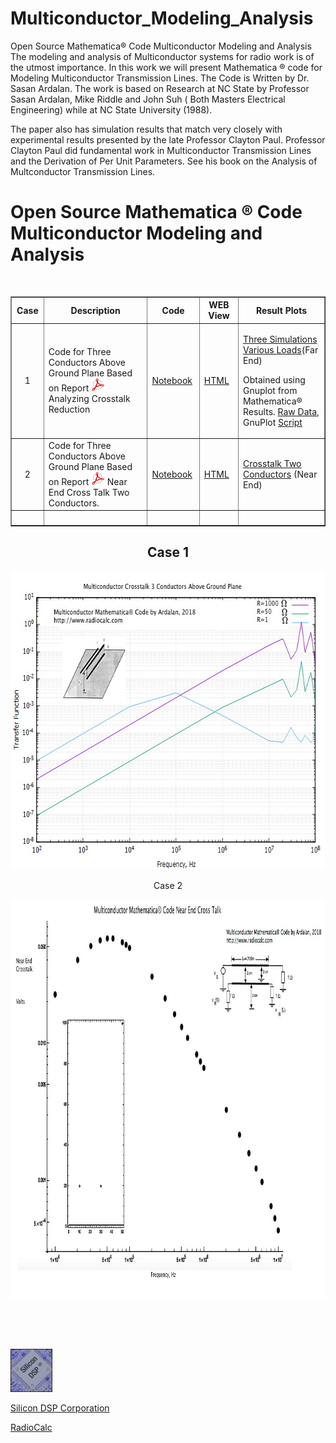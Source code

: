 # Multiconductor_Modeling_Analysis
Open Source Mathematica® Code Multiconductor Modeling and Analysis
The modeling and analysis of Multiconductor systems for radio work is of the utmost importance. In this work we will present Mathematica ® code for Modeling Multiconductor Transmission Lines. The Code is Written by Dr. Sasan Ardalan. The work is based on Research at NC State by Professor Sasan Ardalan, Mike Riddle and John Suh ( Both Masters Electrical Engineering) while at NC State University (1988).

The paper also has simulation results that match very closely with experimental results presented by the late Professor Clayton Paul. Professor Clayton Paul did fundamental work in Multiconductor Transmission Lines and the Derivation of Per Unit Parameters. See his book on the Analysis of Multconductor Transmission Lines.

 <h1 >Open Source Mathematica &reg; Code Multiconductor Modeling and Analysis    </h1>
    <p>&nbsp;</p>
    <table width="1135" border="1">
      <tbody>
        <tr>
          <th width="47" scope="col"><div align="center">Case</div></th>
          <th width="484" scope="col">Description</th>
          <th width="87" scope="col">Code</th>
          <th width="81" scope="col">WEB View</th>
          <th width="258" scope="col">Result Plots</th>
        </tr>
        <tr>
          <td><div align="center">1</div></td>
          <td>Code for Three Conductors Above Ground Plane Based on Report <a href="Multiconductor_Derivation_Ardalan_Riddle_1988_CCSP.pdf"><img src="pdf.gif" width="22" height="21" alt=""/></a>Analyzing Crosstalk Reduction</td>
          <td><a href="Mathematica_NoteBooks/Multconductor_PerUnitLengthParallelAboveGround_Straight_Inductance_Reduction_CrossTalk.nb">Notebook</a></td>
          <td><a href="Mathematica_WEB_Views/Multconductor_PerUnitLengthParallelAboveGround_Straight_Inductance_Reduction_CrossTalk/Multconductor_PerUnitLengthParallelAboveGround_Straight_Inductance_Reduction_CrossTalk.htm">HTML</a></td>
          <td><p><a href="multiconductor_3_above_ground_plane.jpg">Three Simulations Various Loads</a>(Far End)</p>
          <p>Obtained using Gnuplot from Mathematica&reg; Results. <a href="multicond_two_wire_straight_receptor_fec_mathematica.txt">Raw Data</a>, GnuPlot <a href="freq_transfer_3_column.gp">Script</a></p></td>
        </tr>
        <tr>
          <td><div align="center">2</div></td>
          <td>Code for Three Conductors Above Ground Plane Based on Report <a href="Multiconductor_Derivation_Ardalan_Riddle_1988_CCSP.pdf"><img src="pdf.gif" width="22" height="21" alt=""/></a> Near End Cross Talk Two Conductors.</td>
          <td><a href="Mathematica_NoteBooks/Multconductor_PerUnitLengthParallelAboveGround_Crosstalk_Two_Conductors.nb">Notebook</a></td>
          <td><a href="Mathematica_WEB_Views/Multconductor_PerUnitLengthParallelAboveGround_Crosstalk_Two_Conductors/Multconductor_PerUnitLengthParallelAboveGround_Crosstalk_Two_Conductors.htm">HTML</a></td>
          <td><a href="Results_Two_Conductor_Crosstalk2.jpg">Crosstalk Two Conductors</a> (Near End)</td>
        </tr>
        <tr>
          <td><div align="center"></div></td>
          <td>&nbsp;</td>
          <td>&nbsp;</td>
          <td>&nbsp;</td>
          <td>&nbsp;</td>
        </tr>
      </tbody>
    </table>
     
  <h2 align="center" > Case 1</h2>
    <p align="center"><img src="multiconductor_3_above_ground_plane.jpg" width="640" height="478" alt=""/></p>
    <p align="center"><span >Case 2</span></p>
    <p align="center"><img src="Results_Two_Conductor_Crosstalk2.jpg" width="956" height="640" alt=""/></p>
    <p>&nbsp;</p>
    <p>&nbsp;</p>
 
<p>
<a href="http://www.silicondsp.com"><img src="sd-logo-tm_sm.gif" width="67" height="69" alt=""></a>
<p>
<a href="http://www.silicondsp.com">Silicon DSP Corporation </a>
<p>
<p>
<a href="http://www.radiocalc.com">RadioCalc </a>
<p>

